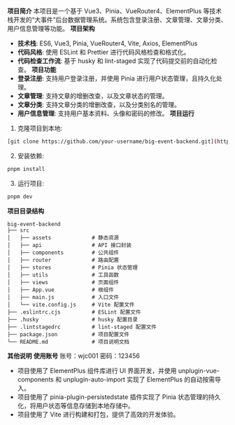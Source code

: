 **项目简介**
本项目是一个基于 Vue3、Pinia、VueRouter4、ElementPlus 等技术栈开发的“大事件”后台数据管理系统。系统包含登录注册、文章管理、文章分类、用户信息管理等功能。
**项目架构**

- **技术栈**: ES6, Vue3, Pinia, VueRouter4, Vite, Axios, ElementPlus
- **代码风格**: 使用 ESLint 和 Prettier 进行代码风格检查和格式化。
- **代码检查工作流**: 基于 husky 和 lint-staged 实现了代码提交前的自动化检查。
  **项目功能**
- **登录注册**: 支持用户登录注册，并使用 Pinia 进行用户状态管理，且持久化处理。
- **文章管理**: 支持文章的增删改查，以及文章状态的管理。
- **文章分类**: 支持文章分类的增删改查，以及分类别名的管理。
- **用户信息管理**: 支持用户基本资料、头像和密码的修改。
  **项目运行**

1. 克隆项目到本地:

```bash
[git clone https://github.com/your-username/big-event-backend.git](https://github.com/wearetogetherforever/Myadmin.git)
```

2. 安装依赖:

```bash
pnpm install
```

3. 运行项目:

```bash
pnpm dev
```

**项目目录结构**

```
big-event-backend
├── src
│   ├── assets             # 静态资源
│   ├── api                # API 接口封装
│   ├── components         # 公共组件
│   ├── router             # 路由配置
│   ├── stores             # Pinia 状态管理
│   ├── utils              # 工具函数
│   ├── views              # 页面组件
│   ├── App.vue            # 根组件
│   ├── main.js            # 入口文件
│   └── vite.config.js     # Vite 配置文件
├── .eslintrc.cjs          # ESLint 配置文件
├── .husky                 # husky 配置目录
├── .lintstagedrc          # lint-staged 配置文件
├── package.json           # 项目配置文件
└── README.md              # 项目说明文档
```

**其他说明**
**使用账号**
账号：wjc001
密码：123456

- 项目使用了 ElementPlus 组件库进行 UI 界面开发，并使用 unplugin-vue-components 和 unplugin-auto-import 实现了 ElementPlus 的自动按需导入。
- 项目使用了 pinia-plugin-persistedstate 插件实现了 Pinia 状态管理的持久化，将用户状态等信息存储到本地存储中。
- 项目使用了 Vite 进行构建和打包，提供了高效的开发体验。
